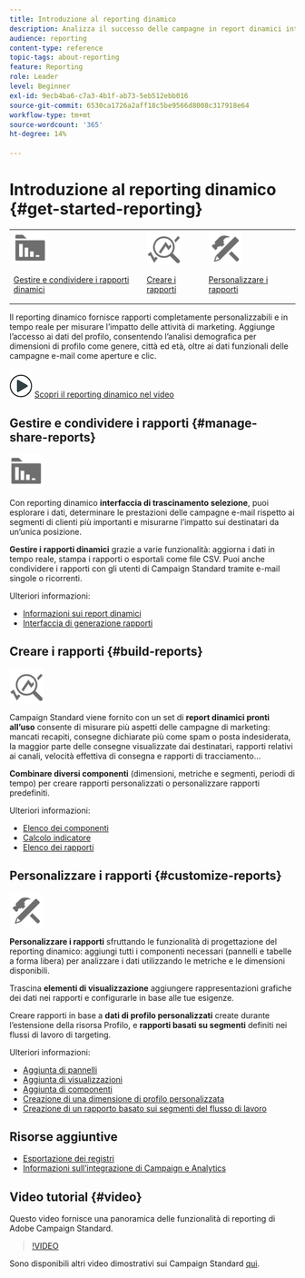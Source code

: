 ```yaml
---
title: Introduzione al reporting dinamico
description: Analizza il successo delle campagne in report dinamici integrati o personalizzati.
audience: reporting
content-type: reference
topic-tags: about-reporting
feature: Reporting
role: Leader
level: Beginner
exl-id: 9ecb4ba6-c7a3-4b1f-ab73-5eb512ebb016
source-git-commit: 6530ca1726a2aff18c5be9566d8008c317918e64
workflow-type: tm+mt
source-wordcount: '365'
ht-degree: 14%

---
```


# Introduzione al reporting dinamico {#get-started-reporting}

<table>
<tr>
<td><img src="assets/do-not-localize/icon_manage.svg" width="60px"><p><a href="#manage-share-reports">Gestire e condividere i rapporti dinamici</a></p></td>
<td><img src="assets/do-not-localize/icon_build.svg" width="60px"><p><a href="#build-reports">Creare i rapporti</a></p></td>
<td><img src="assets/do-not-localize/icon_customize.svg" width="60px"><p><a href="#customize-reports">Personalizzare i rapporti</a></p></td></tr>
</table>

Il reporting dinamico fornisce rapporti completamente personalizzabili e in tempo reale per misurare l’impatto delle attività di marketing. Aggiunge l’accesso ai dati del profilo, consentendo l’analisi demografica per dimensioni di profilo come genere, città ed età, oltre ai dati funzionali delle campagne e-mail come aperture e clic.

![](assets/do-not-localize/how-to-video.png) [Scopri il reporting dinamico nel video](#video)

## Gestire e condividere i rapporti {#manage-share-reports}

<img src="assets/do-not-localize/icon_manage.svg" width="60px">

Con reporting dinamico **interfaccia di trascinamento selezione**, puoi esplorare i dati, determinare le prestazioni delle campagne e-mail rispetto ai segmenti di clienti più importanti e misurarne l’impatto sui destinatari da un’unica posizione.

**Gestire i rapporti dinamici** grazie a varie funzionalità: aggiorna i dati in tempo reale, stampa i rapporti o esportali come file CSV. Puoi anche condividere i rapporti con gli utenti di Campaign Standard tramite e-mail singole o ricorrenti.

Ulteriori informazioni:

* [Informazioni sui report dinamici](../../reporting/using/about-dynamic-reports.md)
* [Interfaccia di generazione rapporti](../../reporting/using/reporting-interface.md)

## Creare i rapporti {#build-reports}

<img src="assets/do-not-localize/icon_build.svg" width="60px">

Campaign Standard viene fornito con un set di **report dinamici pronti all’uso** consente di misurare più aspetti delle campagne di marketing: mancati recapiti, consegne dichiarate più come spam o posta indesiderata, la maggior parte delle consegne visualizzate dai destinatari, rapporti relativi ai canali, velocità effettiva di consegna e rapporti di tracciamento...

**Combinare diversi componenti** (dimensioni, metriche e segmenti, periodi di tempo) per creare rapporti personalizzati o personalizzare rapporti predefiniti.

Ulteriori informazioni:

* [Elenco dei componenti](../../reporting/using/list-of-components-.md)
* [Calcolo indicatore](../../reporting/using/indicator-calculation.md)
* [Elenco dei rapporti](../../reporting/using/defining-the-report-period.md)

## Personalizzare i rapporti {#customize-reports}

<img src="assets/do-not-localize/icon_customize.svg" width="60px">

**Personalizzare i rapporti** sfruttando le funzionalità di progettazione del reporting dinamico: aggiungi tutti i componenti necessari (pannelli e tabelle a forma libera) per analizzare i dati utilizzando le metriche e le dimensioni disponibili.

Trascina **elementi di visualizzazione** aggiungere rappresentazioni grafiche dei dati nei rapporti e configurarle in base alle tue esigenze.

Creare rapporti in base a **dati di profilo personalizzati** create durante l’estensione della risorsa Profilo, e **rapporti basati su segmenti** definiti nei flussi di lavoro di targeting.

Ulteriori informazioni:

* [Aggiunta di pannelli](../../reporting/using/adding-panels.md)
* [Aggiunta di visualizzazioni](../../reporting/using/adding-visualizations.md)
* [Aggiunta di componenti](../../reporting/using/adding-components.md)
* [Creazione di una dimensione di profilo personalizzata](../../reporting/using/creating-a-custom-profile-dimension.md)
* [Creazione di un rapporto basato sui segmenti del flusso di lavoro](../../reporting/using/creating-a-report-workflow-segment.md)

## Risorse aggiuntive

* [Esportazione dei registri](../../automating/using/exporting-logs.md)
* [Informazioni sull’integrazione di Campaign e Analytics](../../integrating/using/about-campaign-analytics-integration.md)

## Video tutorial {#video}

Questo video fornisce una panoramica delle funzionalità di reporting di Adobe Campaign Standard.

>[!VIDEO](https://video.tv.adobe.com/v/23021?quality=12&captions=eng)

Sono disponibili altri video dimostrativi sui Campaign Standard [qui](https://experienceleague.adobe.com/docs/campaign-standard-learn/tutorials/overview.html?lang=it).
